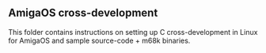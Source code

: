 ## AmigaOS cross-development

This folder contains instructions on setting up C cross-development in Linux for AmigaOS and sample source-code + m68k binaries.
